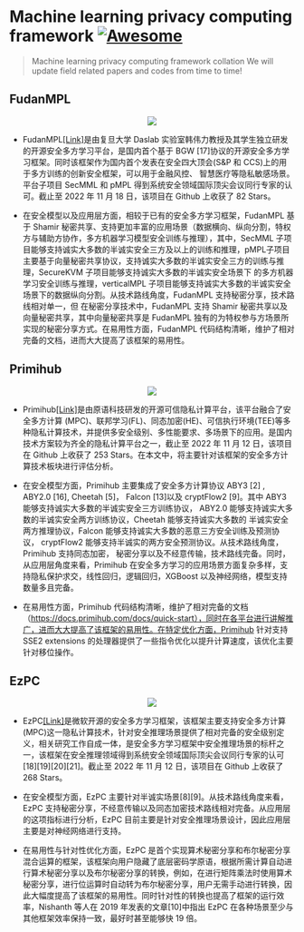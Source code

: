 
# Machine learning privacy computing framework  [![Awesome](https://cdn.jsdelivr.net/gh/sindresorhus/awesome@d7305f38d29fed78fa85652e3a63e154dd8e8829/media/badge.svg)](https://github.com/Chenytstu/Private-Neural-NetWork-Inference)
> Machine learning privacy computing framework collation
We will update field related papers and codes from time to time!

## FudanMPL  
<div align=center>
<img src="https://github.com/Chenytstu/Private-Neural-NetWork-Inference/assets/80495405/5e405352-1483-41f2-abe9-2cfccb623780" >
</div>

- FudanMPL[[Link]](https://github.com/FudanMPL)是由复旦大学 Daslab 实验室韩伟力教授及其学生独立研发的开源安全多方学习平台，是国内首个基于 BGW [17]协议的开源安全多方学习框架。同时该框架作为国内首个发表在安全四大顶会(S&P 和 CCS)上的用于多方训练的创新安全框架，可以用于金融风控、 智慧医疗等隐私敏感场景。平台子项目 SecMML 和 pMPL 得到系统安全领域国际顶尖会议同行专家的认可。截止至 2022 年 11 月 18 日，该项目在 Github 上收获了 82 Stars。 

- 在安全模型以及应用层方面，相较于已有的安全多方学习框架，FudanMPL 基于 Shamir 秘密共享、支持更加丰富的应用场景（数据横向、纵向分割，特权方与辅助方协作，多方机器学习模型安全训练与推理），其中，SecMML 子项目能够支持诚实大多数的半诚实安全三方及以上的训练和推理，pMPL子项目主要基于向量秘密共享协议，支持诚实大多数的半诚实安全三方的训练与推理，SecureKVM 子项目能够支持诚实大多数的半诚实安全场景下 的多方机器学习安全训练与推理，verticalMPL 子项目能够支持诚实大多数的半诚实安全场景下的数据纵向分割。从技术路线角度，FudanMPL 支持秘密分享，技术路线相对单一，但 在秘密分享技术中，FudanMPL 支持 Shamir 秘密共享以及向量秘密共享，其中向量秘密共享是 FudanMPL 独有的为特权参与方场景所实现的秘密分享方式。在易用性方面，FudanMPL 代码结构清晰，维护了相对完备的文档，进而大大提高了该框架的易用性。



## Primihub
<div align=center>
<img src="https://github.com/Chenytstu/Private-Neural-NetWork-Inference/assets/80495405/bea3701f-29db-41c7-8a7e-e763fae0860c" >
</div>

- Primihub[[Link]](https://github.com/primihub/primihub)是由原语科技研发的开源可信隐私计算平台，该平台融合了安全多方计算 (MPC)、联邦学习(FL)、同态加密(HE)、可信执行环境(TEE)等多种隐私计算技术，并提供多安全级别、多性能要求、多场景下的应用。是国内技术方案较为齐全的隐私计算平台之一，截止至 2022 年 11 月 12 日，该项目在 Github 上收获了 253 Stars。在本文中，将主要针对该框架的安全多方计算技术板块进行评估分析。

- 在安全模型方面，Primihub 主要集成了安全多方计算协议 ABY3 [2] , ABY2.0 [16], Cheetah [5]， Falcon [13]以及 cryptFlow2 [9]。其中 ABY3 能够支持诚实大多数的半诚实安全三方训练协议， ABY2.0 能够支持诚实大多数的半诚实安全两方训练协议，Cheetah 能够支持诚实大多数的 半诚实安全两方推理协议，Falcon 能够支持诚实大多数的恶意三方安全训练及预测协议， cryptFlow2 能够支持半诚实的两方安全预测协议。从技术路线角度，Primihub 支持同态加密， 秘密分享以及不经意传输，技术路线完备。同时，从应用层角度来看，Primihub 在安全多方学习的应用场景方面复杂多样，支持隐私保护求交，线性回归，逻辑回归，XGBoost 以及神经网络，模型支持数量多且完备。

- 在易用性方面，Primihub 代码结构清晰，维护了相对完备的文档（https://docs.primihub.com/docs/quick-start），同时在各平台进行讲解推广，进而大大提高了该框架的易用性。在特定优化方面，Primihub 针对支持 SSE2 extensions 的处理器提供了一些指令优化以提升计算速度，该优化主要针对移位操作。


## EzPC
<div align=center>
<img src="https://github.com/Chenytstu/Private-Neural-NetWork-Inference/assets/80495405/4b2d8077-fdd3-4d25-ab01-60c7cb2d75a7" >
</div>

- EzPC[[Link]](https://github.com/mpc-msri/EzPC)是微软开源的安全多方学习框架，该框架主要支持安全多方计算(MPC)这一隐私计算技术，针对安全推理场景提供了相对完备的安全级别定义，相关研究工作自成一体，是安全多方学习框架中安全推理场景的标杆之一，该框架在安全推理领域得到系统安全领域国际顶尖会议同行专家的认可[18][19][20][21]。截止至 2022 年 11 月 12 日，该项目在 Github 上收获了 268 Stars。

- 在安全模型方面，EzPC 主要针对半诚实场景[8][9]。从技术路线角度来看，EzPC 支持秘密分享，不经意传输以及同态加密技术路线相对完备。从应用层的这项指标进行分析，EzPC 目前主要是针对安全推理场景设计，因此应用层主要是对神经网络进行支持。

- 在易用性与针对性优化方面，EzPC 是首个实现算术秘密分享和布尔秘密分享混合运算的框架，该框架向用户隐藏了底层密码学原语，根据所需计算自动进行算术秘密分享以及布尔秘密分享的转换，例如，在进行矩阵乘法时使用算术秘密分享，进行位运算时自动转为布尔秘密分享，用户无需手动进行转换，因此大幅度提高了该框架的易用性。同时针对性的转换也提高了框架的运行效率，Nishanth 等人在 2019 年发表的文章[10]中指出 EzPC 在各种场景至少与其他框架效率保持一致，最好时甚至能够快 19 倍。


